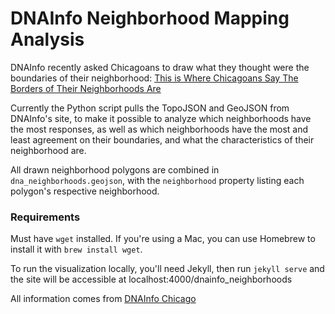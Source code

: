 # DNAInfo Neighborhood Mapping Analysis

DNAInfo recently asked Chicagoans to draw what they thought were the boundaries
of their neighborhood: [This is Where Chicagoans Say The Borders of Their Neighborhoods Are](https://www.dnainfo.com/chicago/20150928/loop/this-is-where-chicagoans-say-borders-of-their-neighborhoods-are)

Currently the Python script pulls the TopoJSON and GeoJSON from DNAInfo's site,
to make it possible to analyze which neighborhoods have the most responses, as well
as which neighborhoods have the most and least agreement on their boundaries, and
what the characteristics of their neighborhood are.

All drawn neighborhood polygons are combined in `dna_neighborhoods.geojson`, with
the `neighborhood` property listing each polygon's respective neighborhood.

### Requirements

Must have `wget` installed. If you're using a Mac, you can use Homebrew to install
it with `brew install wget`.

To run the visualization locally, you'll need Jekyll, then run `jekyll serve` and
the site will be accessible at localhost:4000/dnainfo_neighborhoods

All information comes from [DNAInfo Chicago](https://www.dnainfo.com/chicago/)
